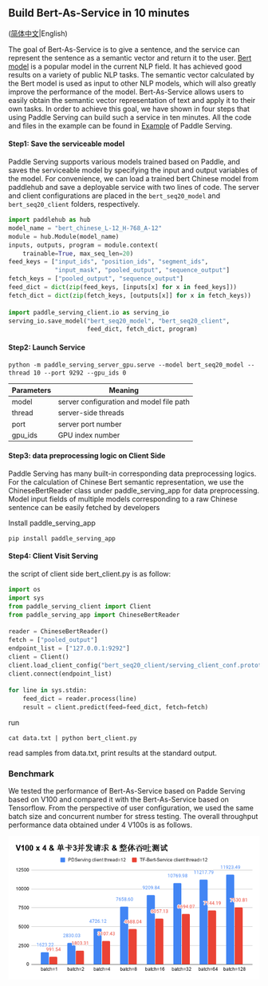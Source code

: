 ## Build Bert-As-Service in 10 minutes

([简体中文](./BERT_10_MINS_CN.md)|English)

The goal of Bert-As-Service is to give a sentence, and the service can represent the sentence as a semantic vector and return it to the user. [Bert model](https://arxiv.org/abs/1810.04805) is a popular model in the current NLP field. It has achieved good results on a variety of public NLP tasks. The semantic vector calculated by the Bert model is used as input to other NLP models, which will also greatly improve the performance of the model. Bert-As-Service allows users to easily obtain the semantic vector representation of text and apply it to their own tasks. In order to achieve this goal, we have shown in four steps that using Paddle Serving can build such a service in ten minutes. All the code and files in the example can be found in [Example](https://github.com/PaddlePaddle/Serving/tree/develop/python/examples/bert) of Paddle Serving.

#### Step1: Save the serviceable model

Paddle Serving supports various models trained based on Paddle, and saves the serviceable model by specifying the input and output variables of the model. For convenience, we can load a trained bert Chinese model from paddlehub and save a deployable service with two lines of code. The server and client configurations are placed in the `bert_seq20_model` and` bert_seq20_client` folders, respectively.

``` python
import paddlehub as hub
model_name = "bert_chinese_L-12_H-768_A-12"
module = hub.Module(model_name)
inputs, outputs, program = module.context(
    trainable=True, max_seq_len=20)
feed_keys = ["input_ids", "position_ids", "segment_ids",
             "input_mask", "pooled_output", "sequence_output"]
fetch_keys = ["pooled_output", "sequence_output"]
feed_dict = dict(zip(feed_keys, [inputs[x] for x in feed_keys]))
fetch_dict = dict(zip(fetch_keys, [outputs[x]] for x in fetch_keys))

import paddle_serving_client.io as serving_io
serving_io.save_model("bert_seq20_model", "bert_seq20_client",
                      feed_dict, fetch_dict, program)
```

#### Step2: Launch Service

``` shell
python -m paddle_serving_server_gpu.serve --model bert_seq20_model --thread 10 --port 9292 --gpu_ids 0
```
| Parameters | Meaning                                  |
| ---------- | ---------------------------------------- |
| model      | server configuration and model file path |
| thread     | server-side threads                      |
| port       | server port number                       |
| gpu_ids    | GPU index number                         |

#### Step3: data preprocessing logic on Client Side

Paddle Serving has many built-in corresponding data preprocessing logics. For the calculation of Chinese Bert semantic representation, we use the ChineseBertReader class under paddle_serving_app for data preprocessing. Model input fields  of multiple models corresponding to a raw Chinese sentence can be easily fetched by developers

Install paddle_serving_app

```shell
pip install paddle_serving_app
```

#### Step4: Client Visit Serving

the script of client side bert_client.py is as follow:

``` python
import os
import sys
from paddle_serving_client import Client
from paddle_serving_app import ChineseBertReader

reader = ChineseBertReader()
fetch = ["pooled_output"]
endpoint_list = ["127.0.0.1:9292"]
client = Client()
client.load_client_config("bert_seq20_client/serving_client_conf.prototxt")
client.connect(endpoint_list)

for line in sys.stdin:
    feed_dict = reader.process(line)
    result = client.predict(feed=feed_dict, fetch=fetch)
```

run

```shell
cat data.txt | python bert_client.py
```

read samples from data.txt, print results at the standard output.

### Benchmark

We tested the performance of Bert-As-Service based on Padde Serving based on V100 and compared it with the Bert-As-Service based on Tensorflow. From the perspective of user configuration, we used the same batch size and concurrent number for stress testing. The overall throughput performance data obtained under 4 V100s is as follows.

![4v100_bert_as_service_benchmark](4v100_bert_as_service_benchmark.png)
